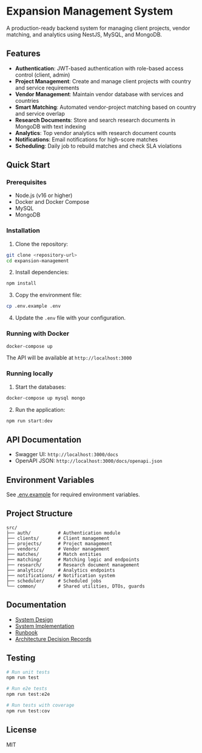 # Expansion Management System

A production-ready backend system for managing client projects, vendor matching, and analytics using NestJS, MySQL, and MongoDB.

## Features

- **Authentication**: JWT-based authentication with role-based access control (client, admin)
- **Project Management**: Create and manage client projects with country and service requirements
- **Vendor Management**: Maintain vendor database with services and countries
- **Smart Matching**: Automated vendor-project matching based on country and service overlap
- **Research Documents**: Store and search research documents in MongoDB with text indexing
- **Analytics**: Top vendor analytics with research document counts
- **Notifications**: Email notifications for high-score matches
- **Scheduling**: Daily job to rebuild matches and check SLA violations

## Quick Start

### Prerequisites

- Node.js (v16 or higher)
- Docker and Docker Compose
- MySQL
- MongoDB

### Installation

1. Clone the repository:
```bash
git clone <repository-url>
cd expansion-management
```

2. Install dependencies:
```bash
npm install
```

3. Copy the environment file:
```bash
cp .env.example .env
```

4. Update the `.env` file with your configuration.

### Running with Docker

```bash
docker-compose up
```

The API will be available at `http://localhost:3000`

### Running locally

1. Start the databases:
```bash
docker-compose up mysql mongo
```

2. Run the application:
```bash
npm run start:dev
```

## API Documentation

- Swagger UI: `http://localhost:3000/docs`
- OpenAPI JSON: `http://localhost:3000/docs/openapi.json`

## Environment Variables

See [.env.example](.env.example) for required environment variables.

## Project Structure

```
src/
├── auth/          # Authentication module
├── clients/       # Client management
├── projects/      # Project management
├── vendors/       # Vendor management
├── matches/       # Match entities
├── matching/      # Matching logic and endpoints
├── research/      # Research document management
├── analytics/     # Analytics endpoints
├── notifications/ # Notification system
├── scheduler/     # Scheduled jobs
└── common/        # Shared utilities, DTOs, guards
```

## Documentation

- [System Design](docs/SYSTEM_DESIGN.md)
- [System Implementation](docs/SYSTEM_IMPLEMENTATION.md)
- [Runbook](docs/RUNBOOK.md)
- [Architecture Decision Records](docs/ADR/)

## Testing

```bash
# Run unit tests
npm run test

# Run e2e tests
npm run test:e2e

# Run tests with coverage
npm run test:cov
```

## License

MIT